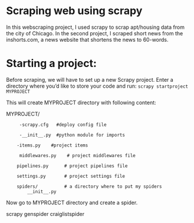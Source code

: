 # Scraping web using scrapy

In this webscraping project, I used scrapy to scrap apt/housing data from the city of Chicago. In the second project, I scraped short news from the inshorts.com, a news website that shortens the news to 60-words. 

# Starting a project:
Before scraping, we will have to set up a new Scrapy project. Enter a directory where you’d like to store your code and run:
`scrapy startproject MYPROJECT`

This will create MYPROJECT directory with following content:

MYPROJECT/
         
         -scrapy.cfg   #deploy config file
         
         -__init__.py  #python module for imports
        
        -items.py    #project items
         
         middlewares.py    # project middlewares file

        pipelines.py      # project pipelines file

        settings.py       # project settings file

        spiders/          # a directory where to put my spiders
            __init__.py
  
  
Now go to MYPROJECT directory and create a spider. 

scrapy genspider craiglistspider   



